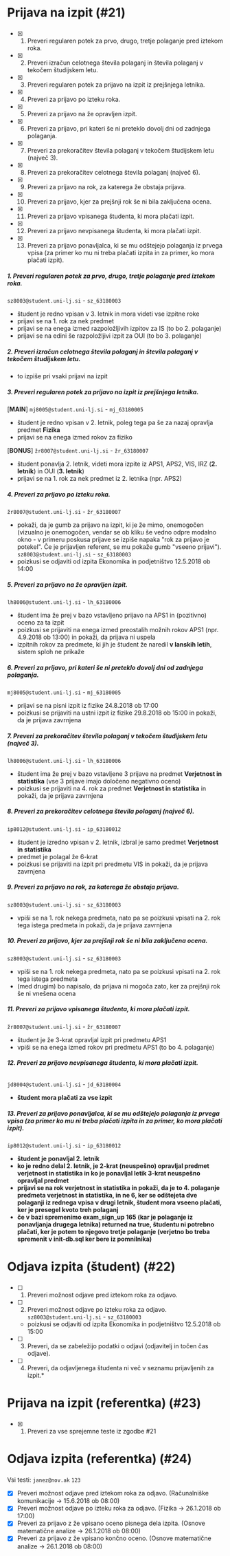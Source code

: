 # Prijava na izpit (#21)

###
- [x] 1. Preveri regularen potek za prvo, drugo, tretje polaganje pred iztekom roka.
- [x] 2. Preveri izračun celotnega števila polaganj in števila polaganj v tekočem študijskem letu. 
- [x] 3. Preveri regularen potek za prijavo na izpit iz prejšnjega letnika.
- [x] 4. Preveri za prijavo po izteku roka.
- [x] 5. Preveri za prijavo na že opravljen izpit. 
- [x] 6. Preveri za prijavo, pri kateri še ni preteklo dovolj dni od zadnjega polaganja.
- [x] 7. Preveri za prekoračitev števila polaganj v tekočem študijskem letu (največ 3).
- [x] 8. Preveri za prekoračitev celotnega števila polaganj (največ 6).
- [x] 9. Preveri za prijavo na rok, za katerega že obstaja prijava.
- [x] 10. Preveri za prijavo, kjer za prejšnji rok še ni bila zaključena ocena.
- [x] 11. Preveri za prijavo vpisanega študenta, ki mora plačati izpit.
- [x] 12. Preveri za prijavo nevpisanega študenta, ki mora plačati izpit.
- [x] 13. Preveri za prijavo ponavljalca, ki se mu odštejejo polaganja iz prvega vpisa (za primer ko mu ni treba plačati izpita in za primer, ko mora plačati izpit). 

##### 1. Preveri regularen potek za prvo, drugo, tretje polaganje pred iztekom roka.
`sz8003@student.uni-lj.si` - `sz_63180003`
- študent je redno vpisan v 3. letnik in mora videti vse izpitne roke
- prijavi se na 1. rok za nek predmet
- prijavi se na enega izmed razpoložljivih izpitov za IS (to bo 2. polaganje)
- prijavi se na edini še razpoložljivi izpit za OUI (to bo 3. polaganje)

##### 2. Preveri izračun celotnega števila polaganj in števila polaganj v tekočem študijskem letu. 
- to izpiše pri vsaki prijavi na izpit

##### 3. Preveri regularen potek za prijavo na izpit iz prejšnjega letnika.

\[**MAIN**\]
`mj8005@student.uni-lj.si` - `mj_63180005`
- študent je redno vpisan v 2. letnik, poleg tega pa še za nazaj opravlja predmet **Fizika**
- prijavi se na enega izmed rokov za fiziko


\[**BONUS**\]
`žr8007@student.uni-lj.si` - `žr_63180007`
- študent ponavlja 2. letnik, videti mora izpite iz APS1, APS2, VIS, IRZ (**2. letnik**) in OUI (**3. letnik**)
- prijavi se na 1. rok za nek predmet iz 2. letnika (npr. APS2)

##### 4. Preveri za prijavo po izteku roka.
`žr8007@student.uni-lj.si` - `žr_63180007`
- pokaži, da je gumb za prijavo na izpit, ki je že mimo, onemogočen (vizualno je onemogočen, vendar se ob kliku še vedno odpre modalno okno - v primeru poskusa prijave se izpiše napaka "rok za prijavo je potekel". Če je prijavljen referent, se mu pokaže gumb "vseeno prijavi").
`sz8003@student.uni-lj.si` - `sz_63180003`
- poizkusi se odjaviti od izpita Ekonomika in podjetništvo 12.5.2018 ob 14:00

##### 5. Preveri za prijavo na že opravljen izpit. 
`lh8006@student.uni-lj.si` - `lh_63180006`
- študent ima že prej v bazo vstavljeno prijavo na APS1 in (pozitivno) oceno za ta izpit
- poizkusi se prijaviti na enega izmed preostalih možnih rokov APS1 (npr. 4.9.2018 ob 13:00) in pokaži, da prijava ni uspela
- izpitnih rokov za predmete, ki jih je študent že naredil **v lanskih letih**, sistem sploh ne prikaže

##### 6. Preveri za prijavo, pri kateri še ni preteklo dovolj dni od zadnjega polaganja.
`mj8005@student.uni-lj.si` - `mj_63180005`
- prijavi se na pisni izpit iz fizike 24.8.2018 ob 17:00
- poizkusi se prijaviti na ustni izpit iz fizike 29.8.2018 ob 15:00 in pokaži, da je prijava zavrnjena

##### 7. Preveri za prekoračitev števila polaganj v tekočem študijskem letu (največ 3).
`lh8006@student.uni-lj.si` - `lh_63180006`
- študent ima že prej v bazo vstavljene 3 prijave na predmet **Verjetnost in statistika** (vse 3 prijave imajo določeno negativno oceno)
- poizkusi se prijaviti na 4. rok za predmet **Verjetnost in statistika** in pokaži, da je prijava zavrnjena
##### 8. Preveri za prekoračitev celotnega števila polaganj (največ 6).
`ip8012@student.uni-lj.si` - `ip_63180012`
- študent je izredno vpisan v 2. letnik, izbral je samo predmet **Verjetnost in statistika**
- predmet je polagal že 6-krat
- poizkusi se prijaviti na izpit pri predmetu VIS in pokaži, da je prijava zavrnjena

##### 9. Preveri za prijavo na rok, za katerega že obstaja prijava.
`sz8003@student.uni-lj.si` - `sz_63180003`
- vpiši se na 1. rok nekega predmeta, nato pa se poizkusi vpisati na 2. rok tega istega predmeta in pokaži, da je prijava zavrnjena

##### 10. Preveri za prijavo, kjer za prejšnji rok še ni bila zaključena ocena.
`sz8003@student.uni-lj.si` - `sz_63180003`
- vpiši se na 1. rok nekega predmeta, nato pa se poizkusi vpisati na 2. rok tega istega predmeta
- (med drugim) bo napisalo, da prijava ni mogoča zato, ker za prejšnji rok še ni vnešena ocena

##### 11. Preveri za prijavo vpisanega študenta, ki mora plačati izpit.
`žr8007@student.uni-lj.si` - `žr_63180007`
- študent je že 3-krat opravljal izpit pri predmetu APS1
- vpiši se na enega izmed rokov pri predmetu APS1 (to bo 4. polaganje)


###### **12. Preveri za prijavo nevpisanega študenta, ki mora plačati izpit.**
`jd8004@student.uni-lj.si` - `jd_63180004`
- **študent mora plačati za vse izpit**

##### **13. Preveri za prijavo ponavljalca, ki se mu odštejejo polaganja iz prvega vpisa (za primer ko mu ni treba plačati izpita in za primer, ko mora plačati izpit).**
`ip8012@student.uni-lj.si` - `ip_63180012`
- **študent je ponavljal 2. letnik**
- **ko je redno delal 2. letnik, je 2-krat (neuspešno) opravljal predmet verjetnost in statistika in ko je ponavljal letik 3-krat neuspešno opravljal predmet**
- **prijavi se na rok verjetnost in statistika in pokaži, da je to 4. polaganje predmeta verjetnost in statistika, in ne 6, ker se odštejeta dve polaganji iz rednega vpisa v drugi letnik, študent mora vseeno plačati, ker je presegel kvoto treh polaganj**
- **če v bazi spremenimo exam_sign_up 165 (kar je polaganje iz ponavljanja drugega letnika) returned na true, študentu ni potrebno plačati, ker je potem to njegovo tretje polaganje (verjetno bo treba spremenit v init-db.sql ker bere iz pomnilnika)**


# Odjava izpita (študent) (#22)

###
- [ ] 1. Preveri možnost odjave pred iztekom roka za odjavo.
- [ ] 2. Preveri možnost odjave po izteku roka za odjavo.
`sz8003@student.uni-lj.si` - `sz_63180003`
    - poizkusi se odjaviti od izpita Ekonomika in podjetništvo 12.5.2018 ob 15:00
- [ ] 3. Preveri, da se zabeležijo podatki o odjavi (odjavitelj in točen čas odjave).
- [ ] 4. Preveri, da odjavljenega študenta ni več v seznamu prijavljenih za izpit.*

# Prijava na izpit (referentka) (#23)

###
- [x] 1. Preveri za vse sprejemne teste iz zgodbe #21


# Odjava izpita (referentka) (#24)

###
Vsi testi: `janez@nov.ak` `123`

- [x] Preveri možnost odjave pred iztekom roka za odjavo. (Računalniške komunikacije -> 15.6.2018 ob 08:00)
- [x] Preveri možnost odjave po izteku roka za odjavo. (Fizika -> 26.1.2018 ob 17:00)
- [x] Preveri za prijavo z že vpisano oceno pisnega dela izpita. (Osnove matematične analize -> 26.1.2018 ob 08:00)
- [x] Preveri za prijavo z že vpisano končno oceno. (Osnove matematične analize -> 26.1.2018 ob 08:00)
